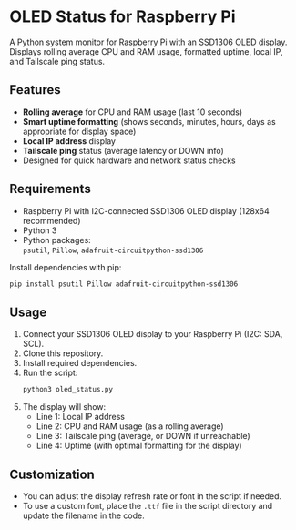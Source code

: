 # OLED Status for Raspberry Pi

A Python system monitor for Raspberry Pi with an SSD1306 OLED display.  
Displays rolling average CPU and RAM usage, formatted uptime, local IP, and Tailscale ping status.

## Features

- **Rolling average** for CPU and RAM usage (last 10 seconds)
- **Smart uptime formatting** (shows seconds, minutes, hours, days as appropriate for display space)
- **Local IP address** display
- **Tailscale ping** status (average latency or DOWN info)
- Designed for quick hardware and network status checks

## Requirements

- Raspberry Pi with I2C-connected SSD1306 OLED display (128x64 recommended)
- Python 3
- Python packages:  
  `psutil`, `Pillow`, `adafruit-circuitpython-ssd1306`

Install dependencies with pip:
```sh
pip install psutil Pillow adafruit-circuitpython-ssd1306
```

## Usage

1. Connect your SSD1306 OLED display to your Raspberry Pi (I2C: SDA, SCL).
2. Clone this repository.
3. Install required dependencies.
4. Run the script:
   ```sh
   python3 oled_status.py
   ```
5. The display will show:
   - Line 1: Local IP address
   - Line 2: CPU and RAM usage (as a rolling average)
   - Line 3: Tailscale ping (average, or DOWN if unreachable)
   - Line 4: Uptime (with optimal formatting for the display)

## Customization

- You can adjust the display refresh rate or font in the script if needed.
- To use a custom font, place the `.ttf` file in the script directory and update the filename in the code.
